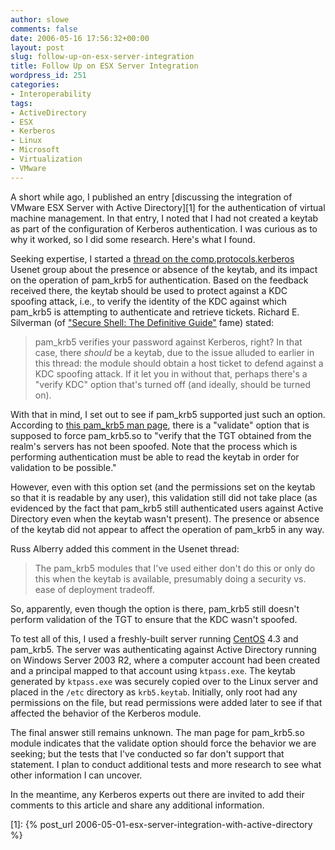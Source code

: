 ```yaml
---
author: slowe
comments: false
date: 2006-05-16 17:56:32+00:00
layout: post
slug: follow-up-on-esx-server-integration
title: Follow Up on ESX Server Integration
wordpress_id: 251
categories:
- Interoperability
tags:
- ActiveDirectory
- ESX
- Kerberos
- Linux
- Microsoft
- Virtualization
- VMware
---
```


A short while ago, I published an entry [discussing the integration of VMware ESX Server with Active Directory][1] for the authentication of virtual machine management. In that entry, I noted that I had not created a keytab as part of the configuration of Kerberos authentication. I was curious as to why it worked, so I did some research. Here's what I found.

Seeking expertise, I started a [thread on the comp.protocols.kerberos](http://groups.google.com/group/comp.protocols.kerberos/browse_thread/thread/c73b9867c97d92b1/6573afa662540d28?q=comp.protocols.kerberos&rnum=6&hl=en#6573afa662540d28) Usenet group about the presence or absence of the keytab, and its impact on the operation of pam\_krb5 for authentication. Based on the feedback received there, the keytab should be used to protect against a KDC spoofing attack, i.e., to verify the identity of the KDC against which pam_krb5 is attempting to authenticate and retrieve tickets. Richard E. Silverman (of ["Secure Shell: The Definitive Guide"](http://www.oreilly.com/catalog/sshtdg2/) fame) stated:

>pam_krb5 verifies your password against Kerberos, right? In that case, there *should* be a keytab, due to the issue alluded to earlier in this thread: the module should obtain a host ticket to defend against a KDC spoofing attack. If it let you in without that, perhaps there's a "verify KDC" option that's turned off (and ideally, should be turned on).

With that in mind, I set out to see if pam\_krb5 supported just such an option. According to [this pam_krb5 man page](http://www.die.net/doc/linux/man/man8/pam_krb5.8.html), there is a "validate" option that is supposed to force pam_krb5.so to "verify that the TGT obtained from the realm's servers has not been spoofed. Note that the process which is performing authentication must be able to read the keytab in order for validation to be possible."

However, even with this option set (and the permissions set on the keytab so that it is readable by any user), this validation still did not take place (as evidenced by the fact that pam\_krb5 still authenticated users against Active Directory even when the keytab wasn't present). The presence or absence of the keytab did not appear to affect the operation of pam\_krb5 in any way.

Russ Alberry added this comment in the Usenet thread:

>The pam_krb5 modules that I've used either don't do this or only do this when the keytab is available, presumably doing a security vs. ease of deployment tradeoff.

So, apparently, even though the option is there, pam_krb5 still doesn't perform validation of the TGT to ensure that the KDC wasn't spoofed.

To test all of this, I used a freshly-built server running [CentOS](http://www.centos.org/) 4.3 and pam_krb5. The server was authenticating against Active Directory running on Windows Server 2003 R2, where a computer account had been created and a principal mapped to that account using `ktpass.exe`. The keytab generated by `ktpass.exe` was securely copied over to the Linux server and placed in the `/etc` directory as `krb5.keytab`. Initially, only root had any permissions on the file, but read permissions were added later to see if that affected the behavior of the Kerberos module.

The final answer still remains unknown. The man page for pam_krb5.so module indicates that the validate option should force the behavior we are seeking; but the tests that I've conducted so far don't support that statement. I plan to conduct additional tests and more research to see what other information I can uncover.

In the meantime, any Kerberos experts out there are invited to add their comments to this article and share any additional information.

[1]: {% post_url 2006-05-01-esx-server-integration-with-active-directory %}
